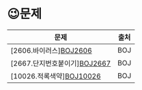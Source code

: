 # 	&#128521;문제


|문제|출처|
|------|---|
|[2606.바이러스][BOJ2606](https://www.acmicpc.net/problem/2606)|BOJ|
|[2667.단지번호붙이기][BOJ2667](https://www.acmicpc.net/problem/2667)|BOJ|
|[10026.적록색약][BOJ10026](https://www.acmicpc.net/problem/10026)|BOJ|
